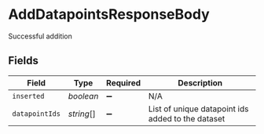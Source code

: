 # AddDatapointsResponseBody

Successful addition


## Fields

| Field                                             | Type                                              | Required                                          | Description                                       |
| ------------------------------------------------- | ------------------------------------------------- | ------------------------------------------------- | ------------------------------------------------- |
| `inserted`                                        | *boolean*                                         | :heavy_minus_sign:                                | N/A                                               |
| `datapointIds`                                    | *string*[]                                        | :heavy_minus_sign:                                | List of unique datapoint ids added to the dataset |